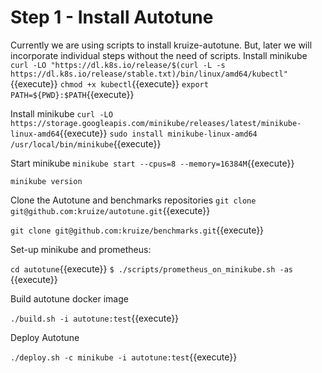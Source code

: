 # Step 1 - Install Autotune

Currently we are using scripts to install kruize-autotune.
But, later we will incorporate individual steps without the need of scripts.
Install minikube
`curl -LO "https://dl.k8s.io/release/$(curl -L -s https://dl.k8s.io/release/stable.txt)/bin/linux/amd64/kubectl"`{{execute}}
`chmod +x kubectl`{{execute}}
`export PATH=${PWD}:$PATH`{{execute}}

Install minikube
`curl -LO https://storage.googleapis.com/minikube/releases/latest/minikube-linux-amd64`{{execute}}
`sudo install minikube-linux-amd64 /usr/local/bin/minikube`{{execute}}

Start minikube
`minikube start --cpus=8 --memory=16384M`{{execute}}


`minikube version`

Clone the Autotune and benchmarks repositories
`git clone git@github.com:kruize/autotune.git`{{execute}}

`git clone git@github.com:kruize/benchmarks.git`{{execute}}

Set-up minikube and prometheus:

`cd autotune`{{execute}}
`$ ./scripts/prometheus_on_minikube.sh -as` {{execute}}

Build autotune docker image

`./build.sh -i autotune:test`{{execute}}

Deploy Autotune

`./deploy.sh -c minikube -i autotune:test`{{execute}}
